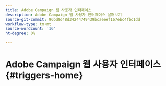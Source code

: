 ```yaml
---
title: Adobe Campaign 웹 사용자 인터페이스
description: Adobe Campaign 웹 사용자 인터페이스 살펴보기
source-git-commit: 96bd8d48d34244749439bcaeeef167ebc4fbc1dd
workflow-type: tm+mt
source-wordcount: '16'
ht-degree: 0%

---
```


# Adobe Campaign 웹 사용자 인터페이스 {#triggers-home}

